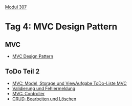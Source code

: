 
 [Modul 307](/ilv.307)
 
# Tag 4: MVC Design Pattern

## MVC

- [MVC Design Pattern](/ilv.307/04-modul-307/01-mvc-design-pattern)

## ToDo Teil 2

- [MVC: Model, Storage und ViewAufgabe ToDo-Liste MVC](/ilv.307/04-modul-307/02-todo-mvc-einstieg)
- [Validierung und Fehlermeldung](/ilv.307/04-modul-307/03-todo-validierung)
- [MVC: Controller](/ilv.307/04-modul-307/04-todo-mvc-controller)
- [CRUD: Bearbeiten und Löschen](/ilv.307/04-modul-307/053.1-todo-crud)


<!--stackedit_data:
eyJoaXN0b3J5IjpbNTM3OTI4OTczLDE4MTgxNTM4NTQsMzkyMT
M5NjcxLC0xNjU5OTk3MTIsMjEyNzI5OTAwMiwtMTY1OTk5NzEy
LDE3MTEzMTUyODYsNjExNzg0ODcsMzY1NjU2NDczXX0=
-->